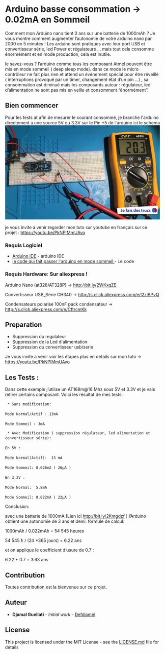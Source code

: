 # Arduino basse consommation -> 0.02mA en Sommeil
 Comment mon Arduino nano tient 3 ans sur une batterie de 1000mAh ?
Je vous montre comment augmenter l’autonomie de votre arduino nano par 2000 en 5 minutes !
Les arduino sont pratiques avec leur port USB et convertisseur série, led Power et régulateurs … mais tout cela consomme énormément et en mode production, cela est inutile.


le savez-vous ?
l’arduino comme tous les composant Atmel peuvent être mis en mode sommeil ( deep sleep mode).
dans ce mode le micro contrôleur ne fait plus rien et attend un événement spécial pour être réveillé ( interruptions provoqué par un timer, changement état d’un pin …) ,  sa  consommation est diminué mais les composants autour : régulateur, led d’alimentation ne sont pas mis en veille et consomment “énormément”.

## Bien commencer

Pour les tests at afin de mesurer le courant consommé, je branche l'arduino directement a une source 5V ou 3.3V sur le Pin +5 de l'arduino
ici le schema
![Schema ](test_5V_simple.jpg?raw=true "schema test")


je vous invite a venir regarder mon tuto sur youtube en français sur ce projet : https://youtu.be/PkNPIMmUAvo

### Requis Logiciel
* [Arduino IDE](https://www.arduino.cc) - arduino IDE
* [le code qui fait passer l'arduino en mode sommeil ](Blink_Sleep_mode/Blink_Sleep_mode.ino) - Le code

### Requis Hardware: Sur aliexpress !
Arduino Nano (at328/AT328P) ->  http://bit.ly/2WKxqZE

Convertisseur USB_Série CH340 -> http://s.click.aliexpress.com/e/l2zlBPvQ

Condensateurs polarisé 100nF pack condensateur  -> http://s.click.aliexpress.com/e/CftrcmKk



## Preparation
* Suppression du regulateur
* Suppression de la Led d'alimentation
* Suppression du convertisseur usb/serie

Je vous invite a venir voir les étapes plus en details sur mon tuto -> https://youtu.be/PkNPIMmUAvo


## Les Tests : 

Dans cette exemple j’utilise un AT168m@16 Mhz sous 5V et 3.3V et je vais retirer certains composant.
Voici les résultat de mes tests:
```
 * Sans modification:

Mode Normal/Actif : 13mA

Mode Sommeil : 3mA
```


```
 * Avec Modification ( suppression régulateur, led alimentation et convertisseur série):

En 5V : 

Mode Normal(Actif):  13 mA

Mode Sommeil: 0.026mA ( 26µA )

En 3.3V : 

Mode Normal:  5.8mA

Mode Sommeil: 0.022mA ( 22µA )
```

Conclusion:

avec une batterie de 1000mA (Lien ici http://bit.ly/2Kmgdzf )  l’Arduino obtient une autonomie de 3 ans et demi:
formule de calcul:

1000mAh / 0.022mAh = 54 545 heures 

54 545 h / (24 *365 jours) = 6.22 ans 

et on applique le coefficient d’usure de  0.7 : 

6.22 * 0.7 =  3.63 ans



## Contribution

Toutes contribution est la bienvenue sur ce projet.


## Auteur

* **Djamal Guellati** - *Initial work* - [Defdjamel](https://github.com/Defdjamel)


## License

This project is licensed under the MIT License - see the [LICENSE.md](LICENSE.md) file for details
